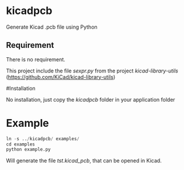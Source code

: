 # kicadpcb
Generate Kicad .pcb file using Python

## Requirement

There is no requirement.

This project include the file *sexpr.py* from the project *kicad-library-utils* (https://github.com/KiCad/kicad-library-utils)


#Installation

No installation, just copy the *kicadpcb* folder in your application folder

# Example

```python
ln -s ../kicadpcb/ examples/
cd examples
python example.py
```

Will generate the file *tst.kicad_pcb*, that can be opened in Kicad.



